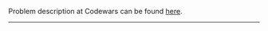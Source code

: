 Problem description at Codewars can be found
[here](https://www.codewars.com/kata/59dd3ccdded72fc78b000b25/train/python).

-------------


